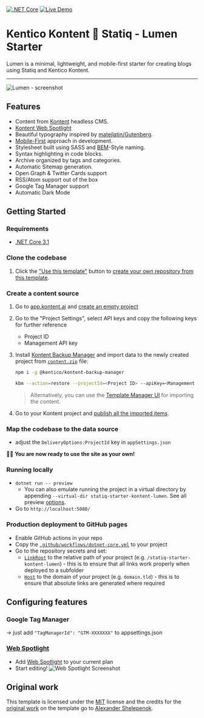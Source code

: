 [![.NET Core](https://github.com/petrsvihlik/statiq-starter-kontent-lumen/workflows/.NET%20Core/badge.svg)](https://github.com/petrsvihlik/statiq-starter-kontent-lumen/actions)
[![Live Demo](https://img.shields.io/badge/Live-DEMO-brightgreen.svg?logo=github&logoColor=white)](https://petrsvihlik.github.io/statiq-starter-kontent-lumen/)

# Kentico Kontent 💖 Statiq - Lumen Starter
Lumen is a minimal, lightweight, and mobile-first starter for creating blogs using Statiq and Kentico Kontent.

---
![Lumen - screenshot](https://i.imgur.com/vLBpkl6.png)


## Features

+ Content from [Kontent](http://kontent.ai/) headless CMS.
+ [Kontent Web Spotlight](https://docs.kontent.ai/tutorials/set-up-kontent/set-up-your-project/web-spotlight)
+ Beautiful typography inspired by [matejlatin/Gutenberg](https://github.com/matejlatin/Gutenberg).
+ [Mobile-First](https://medium.com/@mrmrs_/mobile-first-css-48bc4cc3f60f) approach in development.
+ Stylesheet built using SASS and [BEM](http://getbem.com/naming/)-Style naming.
+ Syntax highlighting in code blocks.
+ Archive organized by tags and categories.
+ Automatic Sitemap generation.
+ Open Graph & Twitter Cards support
+ RSS/Atom support out of the box
+ Google Tag Manager support
+ Automatic Dark Mode

## Getting Started

### Requirements
- [.NET Core 3.1](https://dotnet.microsoft.com/download)

### Clone the codebase

1. Click the ["Use this template"](https://github.com/petrsvihlik/statiq-starter-kontent-lumen/generate) button to [create your own repository from this template](https://help.github.com/en/github/creating-cloning-and-archiving-repositories/creating-a-repository-from-a-template).

### Create a content source

1. Go to [app.kontent.ai](https://app.kontent.ai) and [create an empty project](https://docs.kontent.ai/tutorials/set-up-kontent/projects/manage-projects#a-creating-projects)
1. Go to the "Project Settings", select API keys and copy the following keys for further reference
    + Project ID
    + Management API key
1. Install [Kontent Backup Manager](https://github.com/Kentico/kontent-backup-manager-js) and import data to the newly created project from [`content.zip`](./content.zip) file:

    ```sh
    npm i -g @kentico/kontent-backup-manager

    kbm --action=restore --projectId=<Project ID> --apiKey=<Management API key> --zipFilename=content
    ```

    > Alternatively, you can use the [Template Manager UI](https://kentico.github.io/kontent-template-manager/import) for importing the content.

1. Go to your Kontent project and [publish all the imported items](https://docs.kontent.ai/tutorials/write-and-collaborate/publish-your-work/publish-content-items).

### Map the codebase to the data source

- adjust the `DeliveryOptions:ProjectId` key in `appSettings.json`

🎊🎉 **You are now ready to use the site as your own!**

### Running locally
- `dotnet run -- preview`
  - You can also emulate running the project in a virtual directory by appending `--virtual-dir statiq-starter-kontent-lumen`. See all preview [options](https://statiq.dev/web/running/preview-server).
- Go to `http://localhost:5080/`

### Production deployment to GitHub pages
- Enable GitHub actions in your repo
- Copy the [`.github/workflows/dotnet-core.yml`](https://github.com/petrsvihlik/statiq-starter-kontent-lumen/blob/master/.github/workflows/dotnet-core.yml) to your project
- Go to the repository secrets and set:
  - [`LinkRoot`](https://statiq.dev/framework/configuration/settings) to the relative path of your project (e.g. `/statiq-starter-kontent-lumen`) - this is to ensure that all links work properly when deployed to a subfolder
  - [`Host`](https://statiq.dev/framework/configuration/settings) to the domain of your project (e.g. `domain.tld`) - this is to ensure that absolute links are generated where required

## Configuring features

### Google Tag Manager
-> just add `"TagManagerId": "GTM-XXXXXXX"` to appsettings.json

### [Web Spotlight](https://webspotlight.kontent.ai/)
- Add [Web Spotlight](https://kontent.ai/pricing) to your current plan
- Start editing!
![Web Spotlight Screenshot](https://i.imgur.com/0WykmeX.png)

## Original work
This template is licensed under the [MIT](LICENSE) license and the credits for the [original work](https://github.com/alxshelepenok/gatsby-starter-lumen) on the template go to [Alexander Shelepenok](https://github.com/alxshelepenok).
